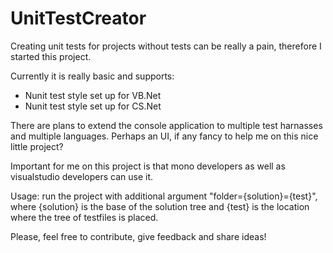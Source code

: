 # UnitTestCreator
Creating unit tests for projects without tests can be really a pain, therefore I started this project.

Currently it is really basic and supports:

* Nunit test style set up for VB.Net
* Nunit test style set up for CS.Net

There are plans to extend the console application to multiple test harnasses and multiple languages. Perhaps an UI, if any fancy to help me on this nice little project?

Important for me on this project is that mono developers as well as visualstudio developers can use it.

Usage: run the project with additional argument "folder={solution}={test}", where {solution} is the base of the solution tree and {test} is the location where the tree of testfiles is placed.

Please, feel free to contribute, give feedback and share ideas!
